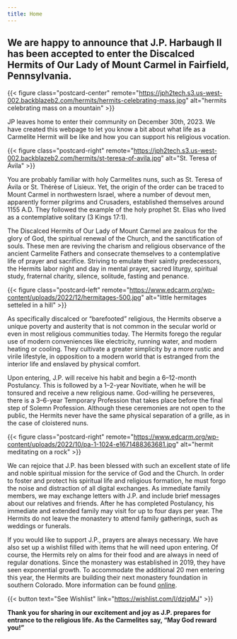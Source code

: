 ```yaml
---
title: Home
---
```


## We are happy to announce that J.P. Harbaugh II has been accepted to enter the Discalced Hermits of Our Lady of Mount Carmel in Fairfield, Pennsylvania.

{{< figure class="postcard-center" remote="https://jph2tech.s3.us-west-002.backblazeb2.com/hermits/hermits-celebrating-mass.jpg" alt="hermits celebrating mass on a mountain" >}}

JP leaves home to enter their community on December 30th, 2023. We have created this webpage to let you know a bit about what life as a Carmelite Hermit will be like and how you can support his religious vocation.

{{< figure class="postcard-right" remote="https://jph2tech.s3.us-west-002.backblazeb2.com/hermits/st-teresa-of-avila.jpg" alt="St. Teresa of Ávila" >}}

You are probably familiar with holy Carmelites nuns, such as St. Teresa of Ávila or St. Thérèse of Lisieux. Yet, the origin of the order can be traced to Mount Carmel in northwestern Israel, where a number of devout men, apparently former pilgrims and Crusaders, established themselves around 1155 A.D. They followed the example of the holy prophet St. Elias who lived as a contemplative solitary (3 Kings 17:1).

The Discalced Hermits of Our Lady of Mount Carmel are zealous for the glory of God, the spiritual renewal of the Church, and the sanctification of souls. These men are reviving the charism and religious observance of the ancient Carmelite Fathers and consecrate themselves to a contemplative life of prayer and sacrifice. Striving to emulate their saintly predecessors, the Hermits labor night and day in mental prayer, sacred liturgy, spiritual study, fraternal charity, silence, solitude, fasting and penance.

{{< figure class="postcard-left" remote="https://www.edcarm.org/wp-content/uploads/2022/12/hermitages-500.jpg" alt="little hermitages setteled in a hill" >}}

As specifically discalced or “barefooted” religious, the Hermits observe a unique poverty and austerity that is not common in the secular world or even in most religious communities today. The Hermits forego the regular use of modern conveniences like electricity, running water, and modern heating or cooling. They cultivate a greater simplicity by a more rustic and virile lifestyle, in opposition to a modern world that is estranged from the interior life and enslaved by physical comfort.

Upon entering, J.P. will receive his habit and begin a 6–12-month Postulancy. This is followed by a 1–2-year Novitiate, when he will be tonsured and receive a new religious name. God-willing he perseveres, there is a 3–6-year Temporary Profession that takes place before the final step of Solemn Profession. Although these ceremonies are not open to the public, the Hermits never have the same physical separation of a grille, as in the case of cloistered nuns.

{{< figure class="postcard-right" remote="https://www.edcarm.org/wp-content/uploads/2022/10/pa-1-1024-e1671488363681.jpg" alt="hermit meditating on a rock" >}}

We can rejoice that J.P. has been blessed with such an excellent state of life and noble spiritual mission for the service of God and the Church. In order to foster and protect his spiritual life and religious formation, he must forgo the noise and distraction of all digital exchanges. As immediate family members, we may exchange letters with J.P. and include brief messages about our relatives and friends. After he has completed Postulancy, his immediate and extended family may visit for up to four days per year. The Hermits do not leave the monastery to attend family gatherings, such as weddings or funerals.

If you would like to support J.P., prayers are always necessary. We have also set up a wishlist filled with items that he will need upon entering. Of course, the Hermits rely on alms for their food and are always in need of regular donations. Since the monastery was established in 2019, they have seen exponential growth. To accommodate the additional 20 men entering this year, the Hermits are building their next monastery foundation in southern Colorado. More information can be found [online](https://edcarm.org/foundations/).

{{< button text="See Wishlist" link="https://wishlist.com/l/dzjqMJ" >}}

**Thank you for sharing in our excitement and joy as J.P. prepares for entrance to the religious life. As the Carmelites say, “May God reward you!”**